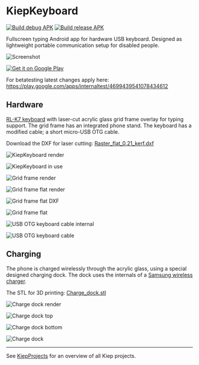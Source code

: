 # KiepKeyboard
[![Build debug APK](https://github.com/Joozt/KiepKeyboard/actions/workflows/android.yml/badge.svg)](https://github.com/Joozt/KiepKeyboard/actions/workflows/android.yml)
[![Build release APK](https://github.com/Joozt/KiepKeyboard/actions/workflows/publish.yml/badge.svg)](https://github.com/Joozt/KiepKeyboard/actions/workflows/publish.yml)

Fullscreen typing Android app for hardware USB keyboard. Designed as lightweight portable communication setup for disabled people.

![Screenshot](images/Screenshot.jpg)

[![Get it on Google Play](images/google-play-badge.png)](https://play.google.com/store/apps/details?id=nl.joozt.kiep.keyboard)

For betatesting latest changes apply here: https://play.google.com/apps/internaltest/4699439541078434612


## Hardware
[RL-K7 keyboard](https://www.aliexpress.com/item/4000336069065.html) with laser-cut acrylic glass grid frame overlay for typing support. The grid frame has an integrated phone stand. The keyboard has a modified cable; a short micro-USB OTG cable.

Download the DXF for laser cutting: [Raster_flat_0.21_kerf.dxf](Raster_flat_0.21_kerf.dxf)

![KiepKeyboard render](images/KiepKeyboard_render.jpg)

![KiepKeyboard in use](images/KiepKeyboard_in_use.jpg)

![Grid frame render](images/Grid_frame_render.jpg)

![Grid frame flat render](images/Grid_frame_flat_render.jpg)

![Grid frame flat DXF](images/Grid_frame_flat_DXF.jpg)

![Grid frame flat](images/Grid_frame_flat.jpg)

![USB OTG keyboard cable internal](images/USB_OTG_keyboard_cable_internal.jpg)

![USB OTG keyboard cable](images/USB_OTG_keyboard_cable.jpg)

## Charging
The phone is charged wirelessly through the acrylic glass, using a special designed charging dock. The dock uses the internals of a [Samsung wireless charger](https://www.aliexpress.com/item/33001957782.html).

The STL for 3D printing: [Charge_dock.stl](Charge_dock.stl)

![Charge dock render](images/Charge_dock_render.jpg)

![Charge dock top](images/Charge_dock_top.jpg)

![Charge dock bottom](images/Charge_dock_bottom.jpg)

![Charge dock](/images/Charge_dock.gif)


---
See [KiepProjects](https://github.com/Joozt/KiepProjects) for an overview of all Kiep projects.
